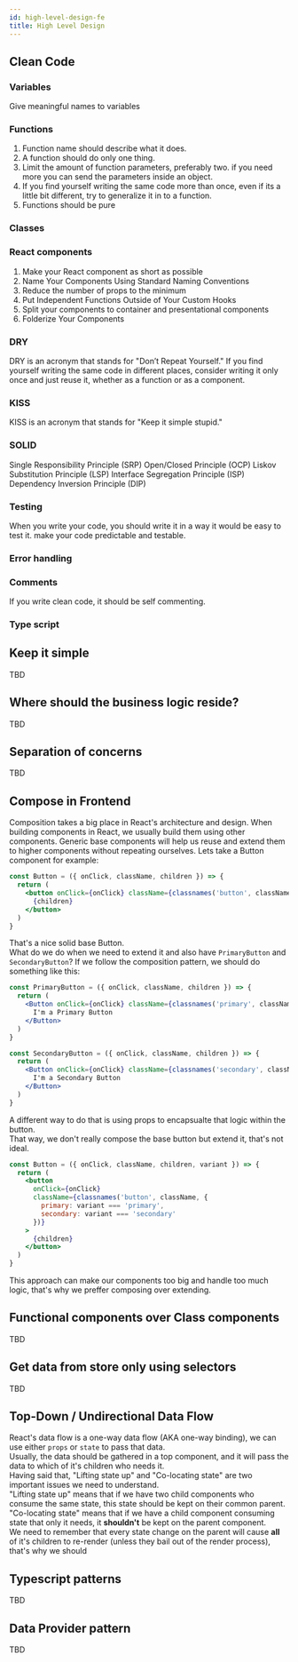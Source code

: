 ```yaml
---
id: high-level-design-fe
title: High Level Design
---
```


## Clean Code

### Variables

Give meaningful names to variables

### Functions

1. Function name should describe what it does.
2. A function should do only one thing.
3. Limit the amount of function parameters, preferably two. if you need more you can send the parameters inside an object.
4. If you find yourself writing the same code more than once, even if its a little bit different, try to generalize it in to a function.
5. Functions should be pure

### Classes

### React components

1. Make your React component as short as possible
2. Name Your Components Using Standard Naming Conventions
3. Reduce the number of props to the minimum
4. Put Independent Functions Outside of Your Custom Hooks
5. Split your components to container and presentational components
6. Folderize Your Components

### DRY

DRY is an acronym that stands for "Don’t Repeat Yourself."
If you find yourself writing the same code in different places, consider writing it only once and just reuse it, whether as a function or as a component.

### KISS

KISS is an acronym that stands for "Keep it simple stupid."

### SOLID

Single Responsibility Principle (SRP)
Open/Closed Principle (OCP)
Liskov Substitution Principle (LSP)
Interface Segregation Principle (ISP)
Dependency Inversion Principle (DIP)

### Testing

When you write your code, you should write it in a way it would be easy to test it. make your code predictable and testable.

### Error handling

### Comments

If you write clean code, it should be self commenting.

### Type script

## Keep it simple

TBD

## Where should the business logic reside?

TBD

## Separation of concerns

TBD

## Compose in Frontend

Composition takes a big place in React's architecture and design.
When building components in React, we usually build them using other components.
Generic base components will help us reuse and extend them to higher components without repeating ourselves.
Lets take a Button component for example:

```jsx
const Button = ({ onClick, className, children }) => {
  return (
    <button onClick={onClick} className={classnames('button', className)}>
      {children}
    </button>
  )
}
```

That's a nice solid base Button.  
What do we do when we need to extend it and also have `PrimaryButton` and `SecondaryButton`?
If we follow the composition pattern, we should do something like this:

```jsx
const PrimaryButton = ({ onClick, className, children }) => {
  return (
    <Button onClick={onClick} className={classnames('primary', className)}>
      I'm a Primary Button
    </Button>
  )
}
```

```jsx
const SecondaryButton = ({ onClick, className, children }) => {
  return (
    <Button onClick={onClick} className={classnames('secondary', className)}>
      I'm a Secondary Button
    </Button>
  )
}
```

A different way to do that is using props to encapsualte that logic within the button.  
That way, we don't really compose the base button but extend it, that's not ideal.

```jsx
const Button = ({ onClick, className, children, variant }) => {
  return (
    <button
      onClick={onClick}
      className={classnames('button', className, {
        primary: variant === 'primary',
        secondary: variant === 'secondary'
      })}
    >
      {children}
    </button>
  )
}
```

This approach can make our components too big and handle too much logic, that's why we preffer composing over extending.

## Functional components over Class components

TBD

## Get data from store only using selectors

TBD

## Top-Down / Undirectional Data Flow

React's data flow is a one-way data flow (AKA one-way binding), we can use either `props` or `state` to pass that data.  
Usually, the data should be gathered in a top component, and it will pass the data to which of it's children who needs it.  
Having said that, "Lifting state up" and "Co-locating state" are two important issues we need to understand.  
"Lifting state up" means that if we have two child components who consume the same state, this state should be kept on their common parent.  
"Co-locating state" means that if we have a child component consuming state that only it needs, it **shouldn't** be kept on the parent component.  
We need to remember that every state change on the parent will cause **all** of it's children to re-render (unless they bail out of the render process), that's why we should

## Typescript patterns

TBD

## Data Provider pattern

TBD
